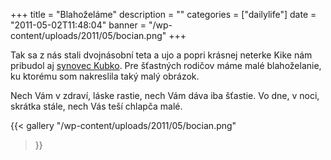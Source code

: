 +++
title = "Blahoželáme"
description = ""
categories = ["dailylife"]
date = "2011-05-02T11:48:04"
banner = "/wp-content/uploads/2011/05/bocian.png"
+++

Tak sa z nás stali dvojnásobní teta a ujo a popri krásnej neterke Kike nám pribudol aj <a
title="Kubko" href="http://www.jancigovci.com/2011/04/30/rychlo-a-zbesilo-kubko/">synovec
Kubko</a>. Pre šťastných rodičov máme malé blahoželanie, ku ktorému som nakreslila taký malý obrázok.

Nech Vám v zdraví, láske rastie,
nech Vám dáva iba šťastie.
Vo dne, v noci, skrátka stále,
nech Vás teší chlapča malé.

{{< gallery
    "/wp-content/uploads/2011/05/bocian.png"
>}}